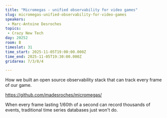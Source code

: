 ```yaml
---
title: "Micromegas - unified observability for video games"
slug: micromegas-unified-observability-for-video-games
speakers:
 - Marc-Antoine Desroches
topics: 
 - Crazy New Tech
day: 20252
room: B
timeslot: 31
time_start: 2025-11-05T19:00:00.000Z
time_end: 2025-11-05T19:30:00.000Z
gridarea: 7/3/8/4

---
```


How we built an open source observability stack that can track every frame of our game.

https://github.com/madesroches/micromegas/
 
When every frame lasting 1/60th of a second can record thousands of events, traditional time series databases just won't do.
